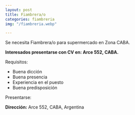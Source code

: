 ```yaml
---
layout: post
title: Fiambrera/o
categories: fiambreria
img: "/fiambreria.webp"

---
```

Se necesita Fiambrera/o para supermercado en Zona CABA.

**Interesados presentarse con CV en: Arce 552, CABA.**

Requisitos:

* Buena dicción
* Buena presencia
* Experiencia en el puesto
* Buena predisposición

Presentarse:

**Dirección:** Arce 552, CABA, Argentina